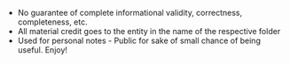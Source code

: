 * No guarantee of complete informational validity, correctness, completeness, etc.
* All material credit goes to the entity in the name of the respective folder
* Used for personal notes - Public for sake of small chance of being useful. Enjoy!